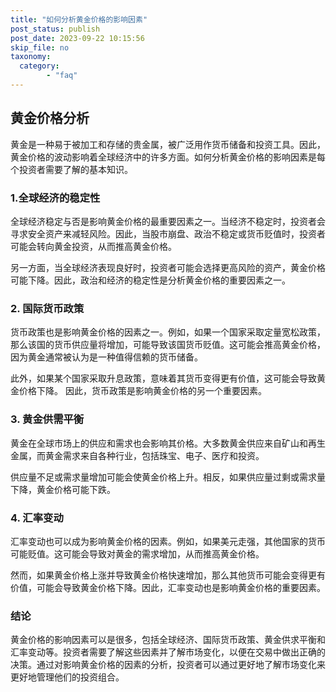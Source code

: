 ```yaml
---
title: "如何分析黄金价格的影响因素"
post_status: publish
post_date: 2023-09-22 10:15:56
skip_file: no
taxonomy:
  category:
        - "faq"
---
```


## 黄金价格分析

黄金是一种易于被加工和存储的贵金属，被广泛用作货币储备和投资工具。因此，黄金价格的波动影响着全球经济中的许多方面。如何分析黄金价格的影响因素是每个投资者需要了解的基本知识。

### 1.全球经济的稳定性

全球经济稳定与否是影响黄金价格的最重要因素之一。当经济不稳定时，投资者会寻求安全资产来减轻风险。因此，当股市崩盘、政治不稳定或货币贬值时，投资者可能会转向黄金投资，从而推高黄金价格。

另一方面，当全球经济表现良好时，投资者可能会选择更高风险的资产，黄金价格可能下降。因此，政治和经济的稳定性是分析黄金价格的重要因素之一。

### 2. 国际货币政策

货币政策也是影响黄金价格的因素之一。例如，如果一个国家采取定量宽松政策，那么该国的货币供应量将增加，可能导致该国货币贬值。这可能会推高黄金价格，因为黄金通常被认为是一种值得信赖的货币储备。

此外，如果某个国家采取升息政策，意味着其货币变得更有价值，这可能会导致黄金价格下降。 因此，货币政策是影响黄金价格的另一个重要因素。

### 3. 黄金供需平衡

黄金在全球市场上的供应和需求也会影响其价格。大多数黄金供应来自矿山和再生金属，而黄金需求来自各种行业，包括珠宝、电子、医疗和投资。

供应量不足或需求量增加可能会使黄金价格上升。相反，如果供应量过剩或需求量下降，黄金价格可能下跌。

### 4. 汇率变动

汇率变动也可以成为影响黄金价格的因素。例如，如果美元走强，其他国家的货币可能贬值。这可能会导致对黄金的需求增加，从而推高黄金价格。

然而，如果黄金价格上涨并导致黄金价格快速增加，那么其他货币可能会变得更有价值，可能会导致黄金价格下降。因此，汇率变动也是影响黄金价格的重要因素。

### 结论

黄金价格的影响因素可以是很多，包括全球经济、国际货币政策、黄金供求平衡和汇率变动等。投资者需要了解这些因素并了解市场变化，以便在交易中做出正确的决策。通过对影响黄金价格的因素的分析，投资者可以通过更好地了解市场变化来更好地管理他们的投资组合。
